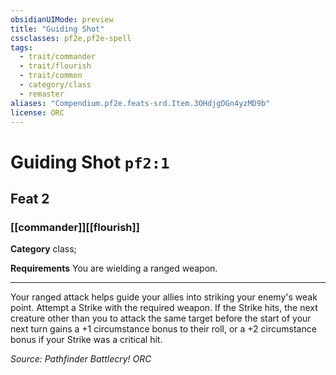 ```yaml
---
obsidianUIMode: preview
title: "Guiding Shot"
cssclasses: pf2e,pf2e-spell
tags:
  - trait/commander
  - trait/flourish
  - trait/common
  - category/class
  - remaster
aliases: "Compendium.pf2e.feats-srd.Item.3OHdjgDGn4yzMD9b"
license: ORC
---
```

# Guiding Shot `pf2:1`
## Feat 2
### [[commander]][[flourish]]

**Category** class; 




**Requirements** You are wielding a ranged weapon.

* * *

Your ranged attack helps guide your allies into striking your enemy's weak point. Attempt a Strike with the required weapon. If the Strike hits, the next creature other than you to attack the same target before the start of your next turn gains a +1 circumstance bonus to their roll, or a +2 circumstance bonus if your Strike was a critical hit.

*Source: Pathfinder Battlecry!*
*ORC*